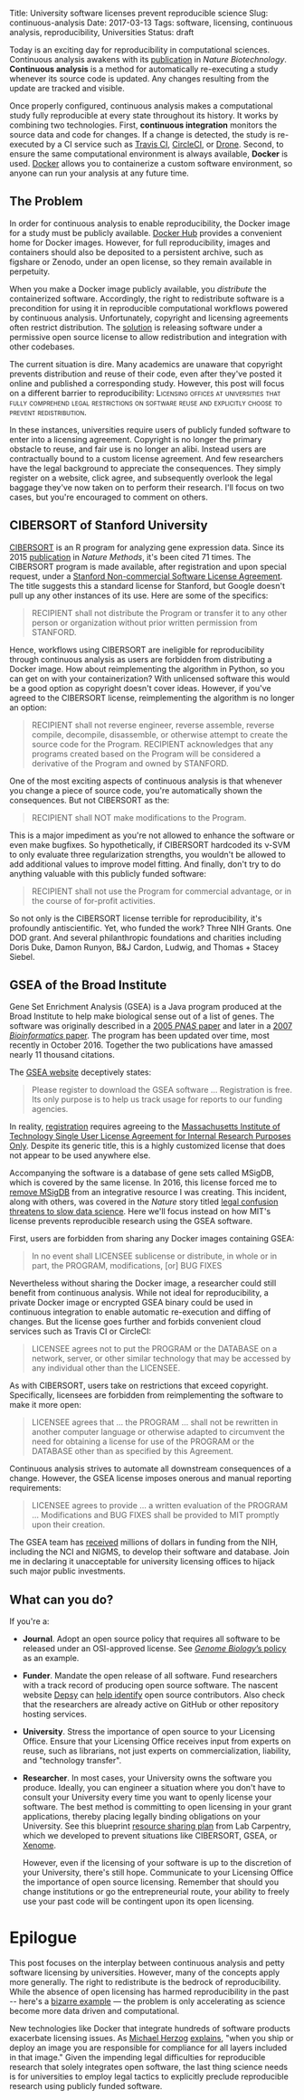 Title: University software licenses prevent reproducible science
Slug: continuous-analysis
Date: 2017-03-13
Tags: software, licensing, continuous analysis, reproducibility, Universities
Status: draft

Today is an exciting day for reproducibility in computational sciences. Continuous analysis awakens with its [publication](https://doi.org/10.1038/nbt.3780 "Brett Beaulieu-Jones & Casey Greene (2017) Reproducible Computational Workflows with Continuous Analysis. Nature Biotechnology") in _Nature Biotechnology_. **Continuous analysis** is a method for automatically re-executing a study whenever its source code is updated. Any changes resulting from the update are tracked and visible.

Once properly configured, continuous analysis makes a computational study fully reproducible at every state throughout its history. It works by combining two technologies. First, **continuous integration** monitors the source data and code for changes. If a change is detected, the study is re-executed by a CI service such as [Travis CI](https://travis-ci.com/), [CircleCI](https://circleci.com/), or [Drone](http://try.drone.io/). Second, to ensure the same computational environment is always available, **Docker** is used. [Docker](https://www.docker.com/) allows you to containerize a custom software environment, so anyone can run your analysis at any future time.

## The Problem

In order for continuous analysis to enable reproducibility, the Docker image for a study must be publicly available. [Docker Hub](https://hub.docker.com/) provides a convenient home for Docker images. However, for full reproducibility, images and containers should also be deposited to a persistent archive, such as figshare or Zenodo, under an open license, so they remain available in perpetuity.

When you make a Docker image publicly available, you _distribute_ the containerized software. Accordingly, the right to redistribute software is a precondition for using it in reproducible computational workflows powered by continuous analysis. Unfortunately, copyright and licensing agreements often restrict distribution. The [solution](http://www.astrobetter.com/blog/2014/03/10/the-whys-and-hows-of-licensing-scientific-code/ "Jake VanderPlas (2014) The Whys and Hows of Licensing Scientific Code. AstroBetter") is releasing software under a permissive open source license to allow redistribution and integration with other codebases.

The current situation is dire. Many academics are unaware that copyright prevents distribution and reuse of their code, even after they've posted it online and published a corresponding study. However, this post will focus on a different barrier to reproducibility: <font style="font-variant: small-caps">Licensing offices at universities that fully comprehend legal restrictions on software reuse and explicitly choose to prevent redistribution.</font>

In these instances, universities require users of publicly funded software to enter into a licensing agreement. Copyright is no longer the primary obstacle to reuse, and fair use is no longer an alibi. Instead users are contractually bound to a custom license agreement. And few researchers have the legal background to appreciate the consequences. They simply register on a website, click agree, and subsequently overlook the legal baggage they've now taken on to perform their research. I'll focus on two cases, but you're encouraged to comment on others.

## CIBERSORT of Stanford University

[CIBERSORT](https://cibersort.stanford.edu/ "CIBERSORT HomePage at Stanford") is an R program for analyzing gene expression data. Since its 2015 [publication](https://doi.org/10.1038/nmeth.3337 "Aaron Newman et al. (2015) Robust enumeration of cell subsets from tissue expression profiles. Nature Methods") in _Nature Methods_, it's been cited 71 times. The CIBERSORT program is made available, after registration and upon special request, under a [Stanford Non-commercial Software License Agreement](https://gist.github.com/dhimmel/58dcd9b512e669f20a65ddf73997b733 "GitHub Gist of the CIBERSORT License"). The title suggests this a standard license for Stanford, but Google doesn't pull up any other instances of its use. Here are some of the specifics:

> RECIPIENT shall not distribute the Program or transfer it to any other person or organization without prior written permission from STANFORD.

Hence, workflows using CIBERSORT are ineligible for reproducibility through continuous analysis as users are forbidden from distributing a Docker image. How about reimplementing the algorithm in Python, so you can get on with your containerization? With unlicensed software this would be a good option as copyright doesn't cover ideas. However, if you've agreed to the CIBERSORT license, reimplementing the algorithm is no longer an option:

> RECIPIENT shall not reverse engineer, reverse assemble, reverse compile, decompile, disassemble, or otherwise attempt to create the source code for the Program. RECIPIENT acknowledges that any programs created based on the Program will be considered a derivative of the Program and owned by STANFORD.

One of the most exciting aspects of continuous analysis is that whenever you change a piece of source code, you're automatically shown the consequences. But not CIBERSORT as the:

> RECIPIENT shall NOT make modifications to the Program.

This is a major impediment as you're not allowed to enhance the software or even make bugfixes. So hypothetically, if CIBERSORT hardcoded its ν-SVM to only evaluate three regularization strengths, you wouldn't be allowed to add additional values to improve model fitting. And finally, don't try to do anything valuable with this publicly funded software:

> RECIPIENT shall not use the Program for commercial advantage, or in the course of for-profit activities.

So not only is the CIBERSORT license terrible for reproducibility, it's profoundly antiscientific. Yet, who funded the work? Three NIH Grants. One DOD grant. And several philanthropic foundations and charities including Doris Duke, Damon Runyon, B&J Cardon, Ludwig, and Thomas + Stacey Siebel.

## GSEA of the Broad Institute

Gene Set Enrichment Analysis (GSEA) is a Java program produced at the Broad Institute to help make biological sense out of a list of genes. The software was originally described in a [2005 _PNAS_ paper](https://doi.org/10.1073/pnas.0506580102 "Aravind Subramanian et al. (2005) Gene set enrichment analysis: A knowledge-based approach for interpreting genome-wide expression profiles. Proceedings of the National Academy of Sciences") and later in a [2007 _Bioinformatics_ paper](https://doi.org/10.1093/bioinformatics/btm369 "Aravind Subramanian et al. (2007) GSEA-P: a desktop application for Gene Set Enrichment Analysis. Bioinformatics"). The program has been updated over time, most recently in October 2016. Together the two publications have amassed nearly 11 thousand citations.

The [GSEA website](http://software.broadinstitute.org/gsea/index.jsp "GSEA HomePage at the Broad Institute") deceptively states:

> Please register to download the GSEA software … Registration is free. Its only purpose is to help us track usage for reports to our funding agencies.

In reality, [registration](http://software.broadinstitute.org/gsea/register.jsp?next=index.jsp "GSEA/MSigDB Registration and License Agreement") requires agreeing to the [Massachusetts Institute of Technology Single User License Agreement for Internal Research Purposes Only](https://gist.github.com/dhimmel/04bfed6f618686ef53e050ba1191d917 "GitHub Gist of the GSEA/MSigDB License Agreement"). Despite its generic title, this is a highly customized license that does not appear to be used anywhere else.

Accompanying the software is a database of gene sets called MSigDB, which is covered by the same license. In 2016, this license forced me to [remove MSigDB](https://doi.org/10.15363/thinklab.d108#3 "Daniel Himmelstein (2016) MSigDB licensing: Removing MSigDB from the Rephetio project. Thinklab") from an integrative resource I was creating. This incident, along with others, was covered in the _Nature_ story titled [legal confusion threatens to slow data science](https://doi.org/10.1038/536016a "Simon Oxenham (2016) Legal confusion threatens to slow data science. Nature"). Here we'll focus instead on how MIT's license prevents reproducible research using the GSEA software.

First, users are forbidden from sharing any Docker images containing GSEA: 

> In no event shall LICENSEE sublicense or distribute, in whole or in part, the PROGRAM, modifications, [or] BUG FIXES

Nevertheless without sharing the Docker image, a researcher could still benefit from continuous analysis. While not ideal for reproducibility, a private Docker image or encrypted GSEA binary could be used in continuous integration to enable automatic re-execution and diffing of changes. But the license goes further and forbids convenient cloud services such as Travis CI or CircleCI:

> LICENSEE agrees not to put the PROGRAM or the DATABASE on a network, server, or other similar technology that may be accessed by any individual other than the LICENSEE.

As with CIBERSORT, users take on restrictions that exceed copyright. Specifically, licensees are forbidden from reimplementing the software to make it more open:

> LICENSEE agrees that … the PROGRAM … shall not be rewritten in another computer language or otherwise adapted to circumvent the need for obtaining a license for use of the PROGRAM or the DATABASE other than as specified by this Agreement.

Continuous analysis strives to automate all downstream consequences of a change. However, the GSEA license imposes onerous and manual reporting requirements:

> LICENSEE agrees to provide … a written evaluation of the PROGRAM … Modifications and BUG FIXES shall be provided to MIT promptly upon their creation.

The GSEA team has [received](http://grantome.com/grant/NIH/R01-CA121941-06A1) millions of dollars in funding from the NIH, including the NCI and NIGMS, to develop their software and database. Join me in declaring it unacceptable for university licensing offices to hijack such major public investments.

## What can you do?

If you're a:

+ **Journal**. Adopt an open source policy that requires all software to be released under an OSI-approved license. See [_Genome Biology_’s policy](https://doi.org/10.1186/s13059-016-1040-y "Rafal Marszalek & Louisa Flintoft (2016) Being open: our policy on source code. Genome Biology") as an example.

+ **Funder**. Mandate the open release of all software. Fund researchers with a track record of producing open source software. The nascent website [Depsy](http://depsy.org/) can [help identify](https://doi.org/10.1038/529115a "Dalmeet Chawla (2016) The unsung heroes of scientific software. Nature") open source contributors. Also check that the researchers are already active on GitHub or other repository hosting services.

+ **University**. Stress the importance of open source to your Licensing Office. Ensure that your Licensing Office receives input from experts on reuse, such as librarians, not just experts on commercialization, liability, and "technology transfer".

+ **Researcher**. In most cases, your University owns the software you produce. Ideally, you can engineer a situation where you don't have to consult your University every time you want to openly license your software. The best method is committing to open licensing in your grant applications, thereby placing legally binding obligations on your University. See this blueprint [resource sharing plan](https://github.com/lab-carpentry/blueprint-resourcesharing/blob/master/examples/NIH-example.md "Lab Carpentry: NIH example for open licensing") from Lab Carpentry, which we developed to prevent situations like CIBERSORT, GSEA, or [Xenome](https://medium.com/@greenescientist/when-software-goes-missing-f6a0dffd68e5 "Casey Greene (2016) When software goes missing. Medium").

    However, even if the licensing of your software is up to the discretion of your University, there's still hope. Communicate to your Licensing Office the importance of open source licensing. Remember that should you change institutions or go the entrepreneurial route, your ability to freely use your past code will be contingent upon its open licensing.

# Epilogue

This post focuses on the interplay between continuous analysis and petty software licensing by universities. However, many of the concepts apply more generally. The right to redistribute is the bedrock of reproducibility. While the absence of open licensing has harmed reproducibility in the past -- here's a [bizarre example](http://gu.com/p/4dcx2/stw "Pete Etchells (2015) Replication frustration: what stops experiments being reliably repeated? The Guardian") — the problem is only accelerating as science become more data driven and computational.

New technologies like Docker that integrate hundreds of software products exacerbate licensing issues. As [Michael Herzog](http://www.nexb.com/info/nexb_bio.pdf "CEO of nexB, a company that helps companies comply with open source software licensing") [explains](https://youtu.be/7493AmJdCwM "Heather Meeker & Michael Herzog (2016) Managing open source software in the Docker era. DejaCode on YouTube"), "when you ship or deploy an image you are responsible for compliance for all layers included in that image." Given the impending legal difficulties for reproducible research that solely integrates open software, the last thing science needs is for universities to employ legal tactics to explicitly preclude reproducible research using publicly funded software.
